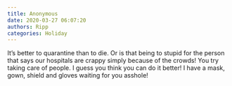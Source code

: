 ```yaml
---
title: Anonymous
date: 2020-03-27 06:07:20
authors: Ripp
categories: Holiday
---
```


 It’s better to quarantine than to die. Or is that being to stupid for the person that says our hospitals are crappy simply because of the crowds!  You try taking care of people. I guess you think you can do it better!  I have a mask, gown, shield and gloves waiting for you asshole!